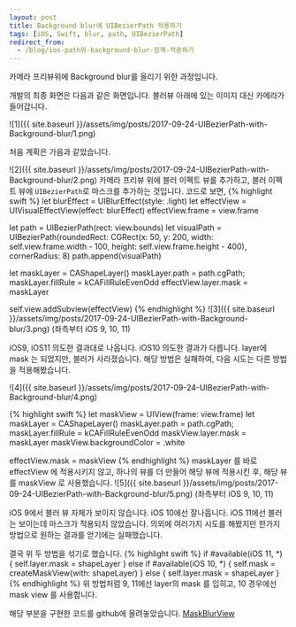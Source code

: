 ```yaml
---
layout: post
title: Background blur에 UIBezierPath 적용하기
tags: [iOS, Swift, blur, path, UIBezierPath]
redirect_from:
  - /blog/ios-path와-background-blur-함께-적용하기
---
```

카메라 프리뷰위에 Background blur를 올리기 위한 과정입니다.

개발의 최종 화면은 다음과 같은 화면입니다.
블러뷰 아래에 있는 이미지 대신 카메라가 들어갑니다.

![1]({{ site.baseurl }}/assets/img/posts/2017-09-24-UIBezierPath-with-Background-blur/1.png)

처음 계획은 가음과 같았습니다.

![2]({{ site.baseurl }}/assets/img/posts/2017-09-24-UIBezierPath-with-Background-blur/2.png)
카메라 프리뷰 위에 블러 이펙트 뷰를 추가하고, 블러 이펙트 뷰에 `UIBezierPath`로 마스크를 추가하는 것입니다.
코드로 보면,
{% highlight swift %}
let blurEffect = UIBlurEffect(style: .light)
let effectView = UIVisualEffectView(effect: blurEffect)
effectView.frame = view.frame

let path = UIBezierPath(rect: view.bounds)
let visualPath = UIBezierPath(roundedRect: CGRect(x: 50,
                                                  y: 200,
                                                  width: self.view.frame.width - 100,
                                                  height: self.view.frame.height - 400),
                              cornerRadius: 8)
path.append(visualPath)

let maskLayer = CAShapeLayer()
maskLayer.path = path.cgPath;
maskLayer.fillRule = kCAFillRuleEvenOdd
effectView.layer.mask = maskLayer

self.view.addSubview(effectView)
{% endhighlight %}
![3]({{ site.baseurl }}/assets/img/posts/2017-09-24-UIBezierPath-with-Background-blur/3.png)
(좌측부터 iOS 9, 10, 11)

iOS9, iOS11 의도한 결과대로 나옵니다.  iOS10 의도한 결과가 다릅니다.
layer에 mask 는 되었지만, 블러가 사라졌습니다. 
해당 방법은 실패하여, 다음 시도는 다른 방법을 적용해봤습니다.

![4]({{ site.baseurl }}/assets/img/posts/2017-09-24-UIBezierPath-with-Background-blur/4.png)

{% highlight swift %}
let maskView = UIView(frame: view.frame)
let maskLayer = CAShapeLayer()
maskLayer.path = path.cgPath;
maskLayer.fillRule = kCAFillRuleEvenOdd
maskView.layer.mask = maskLayer
maskView.backgroundColor = .white

effectView.mask = maskView
{% endhighlight %}
maskLayer 를 바로 effectView 에 적용시키지 않고, 하나의 뷰를 더 만들어 해당 뷰에 적용시킨 후, 해당 뷰를 maskView 로 사용했습니다.
![5]({{ site.baseurl }}/assets/img/posts/2017-09-24-UIBezierPath-with-Background-blur/5.png)
(좌측부터 iOS 9, 10, 11)

iOS 9에서 블러 뷰 자체가 보이지 않습니다. iOS 10에선 잘나옵니다. iOS 11에선 블러는 보이는데 마스크가 적용되지 않았습니다.
의외에 여러가지 시도를 해봤지만 한가지 방법으로 원하는 결과를 얻기에는 실패했습니다.

결국 위 두 방법을 섞기로 했습니다.
{% highlight swift %}
if #available(iOS 11, *) {
  self.layer.mask = shapeLayer
} else if #available(iOS 10, *) {
  self.mask = createMaskView(with: shapeLayer)
} else {
  self.layer.mask = shapeLayer
}
{% endhighlight %}
위 방법처럼 9, 11에선 layer의 mask 를 입히고, 10 경우에선 mask view 를 사용합니다.

해당 부분을 구현한 코드를 github에 올려놓았습니다.  [MaskBlurView](https://github.com/kjisoo/MaskBlurView)
